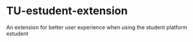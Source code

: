 # TU-estudent-extension

An extension for better user experience when using the student platform estudent
